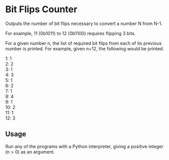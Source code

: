 # Bit Flips Counter

Outputs the number of bit flips necessary to convert a number N from N-1.

For example, 11 (0b1011) to 12 (0b1100) requires flipping 3 bits.

For a given number n, the list of required bit flips from each of its previous number is printed.
For example, given n=12, the following would be printed.

1: 1  
2: 2  
3: 1  
4: 3  
5: 1  
6: 2  
7: 1  
8: 4  
9: 1  
10: 2  
11: 1  
12: 3  

## Usage
Run any of the programs with a Python interpreter, giving a positive integer (n > 0) as an argument.
